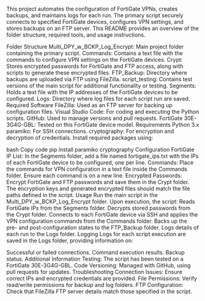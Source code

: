 This project automates the configuration of FortiGate VPNs, creates backups, and maintains logs for each run. The primary script securely connects to specified FortiGate devices, configures VPN settings, and stores backups on an FTP server. This README provides an overview of the folder structure, required tools, and usage instructions.

Folder Structure
Multi_DPY_w_BCKP_Log_Encrypt: Main project folder containing the primary script.
Commands: Contains a text file with the commands to configure VPN settings on the FortiGate devices.
Crypt: Stores encrypted passwords for FortiGate and FTP access, along with scripts to generate these encrypted files.
FTP_Backup: Directory where backups are uploaded via FTP using FileZilla.
script_testing: Contains test versions of the main script for additional functionality or testing.
Segments: Holds a text file with the IP addresses of the FortiGate devices to be configured.
Logs: Directory where log files for each script run are saved.
Required Software
FileZilla: Used as an FTP server for backing up configuration files.
Visual Studio Code: For coding and executing the Python scripts.
GitHub: Used to manage versions and pull requests.
FortiGate 30E-3G4G-GBL: Tested on this FortiGate device model.
Requirements
Python 3.x
paramiko: For SSH connections.
cryptography: For encryption and decryption of credentials.
Install required packages using:

bash
Copy code
pip install paramiko cryptography
Configuration
FortiGate IP List: In the Segments folder, add a file named fortigate_ips.txt with the IPs of each FortiGate device to be configured, one per line.
Commands: Place the commands for VPN configuration in a text file inside the Commands folder. Ensure each command is on a new line.
Encrypted Passwords: Encrypt FortiGate and FTP passwords and save them in the Crypt folder. The encryption keys and generated encrypted files should match the file paths defined in the script.
Usage
Run the main script in the Multi_DPY_w_BCKP_Log_Encrypt folder.
Upon execution, the script:
Reads FortiGate IPs from the Segments folder.
Decrypts stored passwords from the Crypt folder.
Connects to each FortiGate device via SSH and applies the VPN configuration commands from the Commands folder.
Backs up the pre- and post-configuration states to the FTP_Backup folder.
Logs details of each run to the Logs folder.
Logging
Logs for each script execution are saved in the Logs folder, providing information on:

Successful or failed connections.
Command execution results.
Backup status.
Additional Information
Testing: The script has been tested on a FortiGate 30E-3G4G-GBL.
Code Versioning: Managed with GitHub, using pull requests for updates.
Troubleshooting
Connection Issues: Ensure correct IPs and encrypted credentials are provided.
File Permissions: Verify read/write permissions for backup and log folders.
FTP Configuration: Check that FileZilla FTP server details match those specified in the script.
